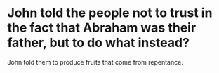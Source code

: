 # John told the people not to trust in the fact that Abraham was their father, but to do what instead?

John told them to produce fruits that come from repentance.
